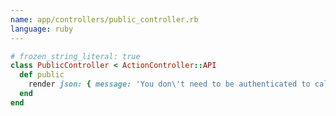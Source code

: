 ```yaml
---
name: app/controllers/public_controller.rb
language: ruby
---
```


<!-- markdownlint-disable MD041 -->

```rb
# frozen_string_literal: true
class PublicController < ActionController::API
  def public
    render json: { message: 'You don\'t need to be authenticated to call this' }
  end
end
```
